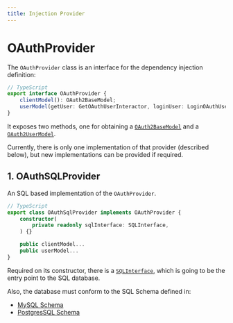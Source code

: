 ```yaml
---
title: Injection Provider
---
```


# OAuthProvider

The `OAuthProvider` class is an interface for the dependency injection definition:

```typescript
// TypeScript
export interface OAuthProvider {
    clientModel(): OAuth2BaseModel;
    userModel(getUser: GetOAuthUserInteractor, loginUser: LoginOAuthUserInteractor): OAuth2UserModel;
}
```

It exposes two methods, one for obtaining a [`OAuth2BaseModel`](pages/mj-library/oauth2server/OAuth2ServerModels.md) and a [`OAuth2UserModel`](pages/mj-library/oauth2server/OAuth2ServerModels.md).

Currently, there is only one implementation of that provider (described below), but new implementations can be provided if required.

## 1. OAuthSQLProvider

An SQL based implementation of the `OAuthProvider`.

```typescript
// TypeScript
export class OAuthSqlProvider implements OAuthProvider {
    constructor(
        private readonly sqlInterface: SQLInterface,
    ) {}

    public clientModel...
    public userModel...
}
```

Required on its constructor, there is a [`SQLInterface`](pages/mj-library/oauth2server/SQLInterface.md), which is going to be the entry point to the SQL database.

Also, the database must conform to the SQL Schema defined in:

- [MySQL Schema](https://github.com/mobilejazz/harmony-typescript/blob/develop/packages/nest/src/oauth/data/datasource/mysql-oauth.sql)
- [PostgresSQL Schema](https://github.com/mobilejazz/harmony-typescript/blob/develop/packages/nest/src/oauth/data/datasource/postgres-oauth.sql)
